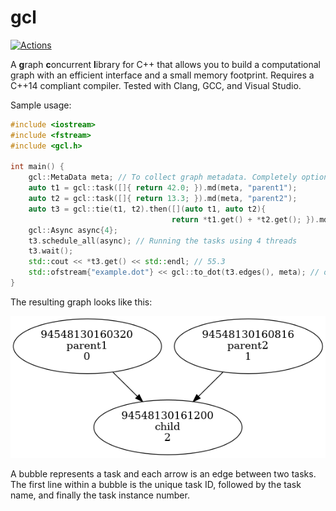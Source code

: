 # gcl

[![Actions](https://github.com/bloomen/gcl/actions/workflows/gcl-tests.yml/badge.svg?branch=master)](https://github.com/bloomen/gcl/actions/workflows/gcl-tests.yml?query=branch%3Amaster)

A **g**raph **c**oncurrent **l**ibrary for C++ that allows you to build a
computational graph with an efficient interface and a small memory footprint.
Requires a C++14 compliant compiler. Tested with Clang, GCC, and Visual Studio.

Sample usage:
```cpp
#include <iostream>
#include <fstream>
#include <gcl.h>

int main() {
    gcl::MetaData meta; // To collect graph metadata. Completely optional.
    auto t1 = gcl::task([]{ return 42.0; }).md(meta, "parent1");
    auto t2 = gcl::task([]{ return 13.3; }).md(meta, "parent2");
    auto t3 = gcl::tie(t1, t2).then([](auto t1, auto t2){
                                    return *t1.get() + *t2.get(); }).md(meta, "child");
    gcl::Async async{4};
    t3.schedule_all(async); // Running the tasks using 4 threads
    t3.wait();
    std::cout << *t3.get() << std::endl; // 55.3
    std::ofstream{"example.dot"} << gcl::to_dot(t3.edges(), meta); // output in dot notation
}
```

The resulting graph looks like this:

![graph](https://raw.githubusercontent.com/bloomen/gcl/master/test/example.png)

A bubble represents a task and each arrow is an edge between two tasks.
The first line within a bubble is the unique task ID, followed by the task name,
and finally the task instance number.
